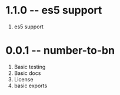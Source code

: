 # 1.1.0 -- es5 support

1. es5 support

# 0.0.1 -- number-to-bn

1. Basic testing
2. Basic docs
3. License
4. basic exports
